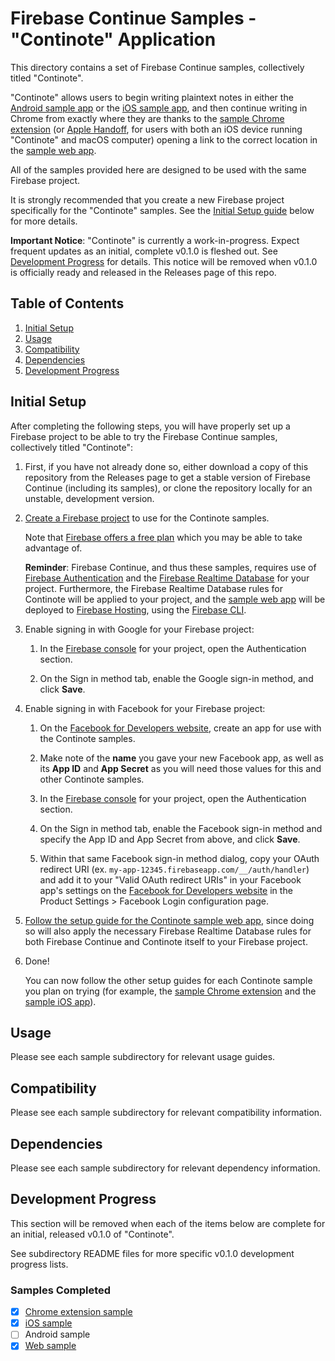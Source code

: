 # Firebase Continue Samples - "Continote" Application

This directory contains a set of Firebase Continue samples, collectively titled
"Continote".

"Continote" allows users to begin writing plaintext notes in either the
[Android sample app](android) or the [iOS sample app](ios), and then continue
writing in Chrome from exactly where they are thanks to the
[sample Chrome extension](chrome-extension)
(or [Apple Handoff](https://developer.apple.com/handoff/),
for users with both an iOS device running "Continote" and
macOS computer) opening a link to the correct location in the [sample web app](web).

All of the samples provided here are designed to be used with the same
Firebase project.

It is strongly recommended that you create a new Firebase project specifically
for the "Continote" samples.
See the [Initial Setup guide](#initial-setup) below for more details.

**Important Notice**: "Continote" is currently a work-in-progress.
Expect frequent updates as an initial, complete v0.1.0 is fleshed out.
See [Development Progress](#development-progress) for details.
This notice will be removed when v0.1.0 is officially ready
and released in the Releases page of this repo.

## Table of Contents

1. [Initial Setup](#initial-setup)
2. [Usage](#usage)
3. [Compatibility](#compatibility)
4. [Dependencies](#dependencies)
5. [Development Progress](#development-progress)

## Initial Setup

After completing the following steps, you will have properly set up a Firebase
project to be able to try the Firebase Continue samples, collectively titled
"Continote":

1.  First, if you have not already done so, either download a copy of this
    repository from the Releases page to get a stable version of
    Firebase Continue (including its samples),
    or clone the repository locally for an unstable, development version.

2.  [Create a Firebase project](https://firebase.google.com/)
    to use for the Continote samples.

    Note that [Firebase offers a free plan](https://firebase.google.com/pricing/)
    which you may be able to take advantage of.

    **Reminder**: Firebase Continue, and thus these samples, requires use of
    [Firebase Authentication](https://firebase.google.com/products/auth/)
    and the
    [Firebase Realtime Database](https://firebase.google.com/products/database/)
    for your project. Furthermore, the Firebase Realtime Database rules for Continote
    will be applied to your project, and the
    [sample web app](web) will be deployed to
    [Firebase Hosting](https://firebase.google.com/products/hosting/),
    using the
    [Firebase CLI](https://firebase.google.com/docs/cli/).

3.  Enable signing in with Google for your Firebase project:

    1.  In the [Firebase console](https://console.firebase.google.com/)
        for your project, open the Authentication section.

    2.  On the Sign in method tab, enable the Google sign-in method, and click
        **Save**.

4.  Enable signing in with Facebook for your Firebase project:

    1.  On the [Facebook for Developers website](https://developers.facebook.com/),
        create an app for use with the Continote samples.

    2.  Make note of the **name** you gave your new Facebook app, as well as its
        **App ID** and **App Secret** as you will need those values for this and
        other Continote samples.

    3.  In the [Firebase console](https://console.firebase.google.com/)
        for your project, open the Authentication section.

    4.  On the Sign in method tab, enable the Facebook sign-in method and
        specify the App ID and App Secret from above, and click **Save**.

    5.  Within that same Facebook sign-in method dialog, copy your OAuth redirect URI
        (ex. `my-app-12345.firebaseapp.com/__/auth/handler`)
        and add it to your "Valid OAuth redirect URIs" in your Facebook app's settings
        on the [Facebook for Developers website](https://developers.facebook.com/)
        in the Product Settings > Facebook Login configuration page.

5.  [Follow the setup guide for the Continote sample web app](web#setup),
    since doing so will also apply the necessary Firebase Realtime Database rules
    for both Firebase Continue and Continote itself to your Firebase project.

6.  Done!

    You can now follow the other setup guides for each Continote
    sample you plan on trying (for example, the
    [sample Chrome extension](chrome-extension#setup) and the
    [sample iOS app](ios#setup)).

## Usage

Please see each sample subdirectory for relevant usage guides.

## Compatibility

Please see each sample subdirectory for relevant compatibility information.

## Dependencies

Please see each sample subdirectory for relevant dependency information.

## Development Progress

This section will be removed when each of the items below are complete for an
initial, released v0.1.0 of "Continote".

See subdirectory README files for more specific v0.1.0 development progress lists.

### Samples Completed
- [x] [Chrome extension sample](chrome-extension)
- [x] [iOS sample](ios)
- [ ] Android sample
- [x] [Web sample](web)
